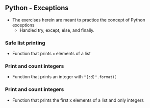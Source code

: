 ## Python - Exceptions
* The exercises herein are meant to practice the concept of Python exceptions
	* Handled try, except, else, and finally.
### Safe list printing
* Function that prints `x` elements of a list
### Print and count integers
* Function that prints an integer with `"{:d}".format()` 
### Print and count integers
* Function that prints the first x elements of a list and only integers
